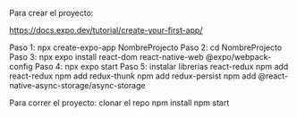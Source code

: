 Para crear el proyecto:

https://docs.expo.dev/tutorial/create-your-first-app/

Paso 1: npx create-expo-app NombreProjecto
Paso 2: cd NombreProjecto
Paso 3: npx expo install react-dom react-native-web @expo/webpack-config
Paso 4: npx expo start
Paso 5: instalar librerias react-redux
npm add react-redux
npm add redux-thunk
npm add redux-persist
npm add @react-native-async-storage/async-storage

Para correr el proyecto:
clonar el repo
npm install
npm start

